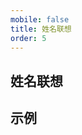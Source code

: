 ```yaml
---
mobile: false
title: 姓名联想
order: 5
---
```


## 姓名联想

## 示例

<code inline="true" src="./demo/recommend/index.tsx" compact="true" iframe mobile="false"></code>

<style>
  .token.unit {
    border: none;
    padding: 0;
    display: inline;
    min-height: unset;
    min-width: unset;
    flex-direction: unset;
  }
<style>
